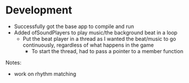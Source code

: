 # Development

* Successfully got the base app to compile and run
* Added ofSoundPlayers to play music/the background beat in a loop
    * Put the beat player in a thread as I wanted the beat/music to go continuously, regardless of what happens in the game
        * To start the thread, had to pass a pointer to a member function


Notes:
- work on rhythm matching 
    
 